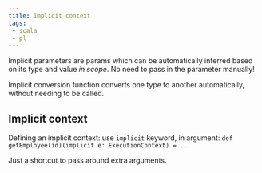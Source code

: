 ```yaml
---
title: Implicit context
tags:
 - scala
 - pl
---
```


Implicit parameters are params which can be automatically inferred based on its type and value *in scope*.
No need to pass in the parameter manually!

Implicit conversion function converts one type to another automatically, without needing to be called.

## Implicit context
Defining an implicit context: use `implicit` keyword, in argument:
`def getEmployee(id)(implicit e: ExecutionContext) = ...`

Just a shortcut to pass around extra arguments.

